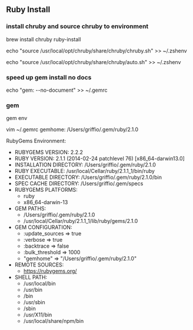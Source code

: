 ## Ruby Install

### install chruby and source chruby to environment 
brew install chruby ruby-install

echo "source /usr/local/opt/chruby/share/chruby/chruby.sh" >> ~/.zshenv

echo "source /usr/local/opt/chruby/share/chruby/auto.sh" >> ~/.zshenv

### speed up gem install no docs
echo "gem: --no-document" >> ~/.gemrc


### gem
gem env

vim ~/.gemrc
gemhome: /Users/griffio/.gem/ruby/2.1.0

RubyGems Environment:
  - RUBYGEMS VERSION: 2.2.2
  - RUBY VERSION: 2.1.1 (2014-02-24 patchlevel 76) [x86_64-darwin13.0]
  - INSTALLATION DIRECTORY: /Users/griffio/.gem/ruby/2.1.0
  - RUBY EXECUTABLE: /usr/local/Cellar/ruby/2.1.1_1/bin/ruby
  - EXECUTABLE DIRECTORY: /Users/griffio/.gem/ruby/2.1.0/bin
  - SPEC CACHE DIRECTORY: /Users/griffio/.gem/specs
  - RUBYGEMS PLATFORMS:
    - ruby
    - x86_64-darwin-13
  - GEM PATHS:
     - /Users/griffio/.gem/ruby/2.1.0
     - /usr/local/Cellar/ruby/2.1.1_1/lib/ruby/gems/2.1.0
  - GEM CONFIGURATION:
     - :update_sources => true
     - :verbose => true
     - :backtrace => false
     - :bulk_threshold => 1000
     - "gemhome" => "/Users/griffio/.gem/ruby/2.1.0"
  - REMOTE SOURCES:
     - https://rubygems.org/
  - SHELL PATH:
     - /usr/local/bin
     - /usr/bin
     - /bin
     - /usr/sbin
     - /sbin
     - /usr/X11/bin
     - /usr/local/share/npm/bin






